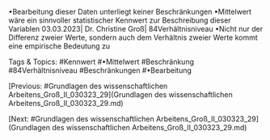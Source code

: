 •Bearbeitung dieser Daten unterliegt keiner Beschränkungen
•Mittelwert wäre ein sinnvoller statistischer Kennwert zur Beschreibung dieser Variablen
03.03.2023| Dr. Christine Groß| 84Verhältnisniveau
•Nicht nur der Differenz zweier Werte, sondern auch dem Verhältnis zweier Werte kommt 
eine empirische Bedeutung zu

   Tags & Topics:
   #Kennwert
   #•Mittelwert
   #Beschränkung
   #84Verhältnisniveau
   #Beschränkungen
   #•Bearbeitung

[Previous: #Grundlagen des wissenschaftlichen Arbeitens_Groß_II_030323_29](Grundlagen des wissenschaftlichen Arbeitens_Groß_II_030323_29.md)

[Next: #Grundlagen des wissenschaftlichen Arbeitens_Groß_II_030323_29](Grundlagen des wissenschaftlichen Arbeitens_Groß_II_030323_29.md)